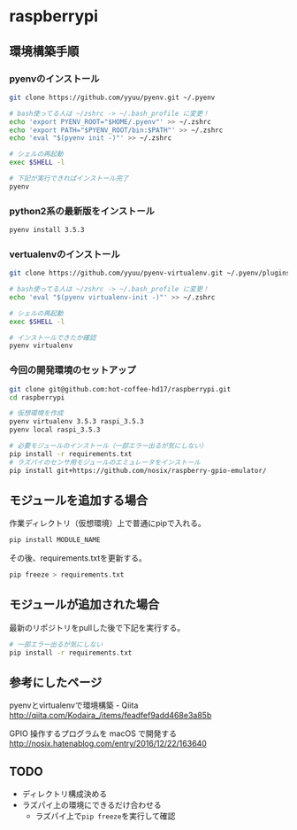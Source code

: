 # raspberrypi

## 環境構築手順

### pyenvのインストール
```sh
git clone https://github.com/yyuu/pyenv.git ~/.pyenv

# bash使ってる人は ~/zshrc -> ~/.bash_profile に変更！
echo 'export PYENV_ROOT="$HOME/.pyenv"' >> ~/.zshrc
echo 'export PATH="$PYENV_ROOT/bin:$PATH"' >> ~/.zshrc
echo 'eval "$(pyenv init -)"' >> ~/.zshrc

# シェルの再起動
exec $SHELL -l

# 下記が実行できればインストール完了
pyenv
```

### python2系の最新版をインストール
```sh
pyenv install 3.5.3
```

### vertualenvのインストール
```sh
git clone https://github.com/yyuu/pyenv-virtualenv.git ~/.pyenv/plugins/pyenv-virtualenv

# bash使ってる人は ~/zshrc -> ~/.bash_profile に変更！
echo 'eval "$(pyenv virtualenv-init -)"' >> ~/.zshrc

# シェルの再起動
exec $SHELL -l

# インストールできたか確認
pyenv virtualenv
```

### 今回の開発環境のセットアップ
```sh
git clone git@github.com:hot-coffee-hd17/raspberrypi.git
cd raspberrypi

# 仮想環境を作成
pyenv virtualenv 3.5.3 raspi_3.5.3
pyenv local raspi_3.5.3

# 必要モジュールのインストール（一部エラー出るが気にしない）
pip install -r requirements.txt
# ラズパイのセンサ用モジュールのエミュレータをインストール
pip install git+https://github.com/nosix/raspberry-gpio-emulator/
```

## モジュールを追加する場合
作業ディレクトリ（仮想環境）上で普通にpipで入れる。
```sh
pip install MODULE_NAME
```
その後、requirements.txtを更新する。
```sh
pip freeze > requirements.txt
```

## モジュールが追加された場合
最新のリポジトリをpullした後で下記を実行する。
```sh
# 一部エラー出るが気にしない
pip install -r requirements.txt
```

## 参考にしたページ
pyenvとvirtualenvで環境構築 - Qiita  
http://qiita.com/Kodaira_/items/feadfef9add468e3a85b

GPIO 操作するプログラムを macOS で開発する  
http://nosix.hatenablog.com/entry/2016/12/22/163640

## TODO
- ディレクトリ構成決める
- ラズパイ上の環境にできるだけ合わせる
  - ラズパイ上で`pip freeze`を実行して確認
